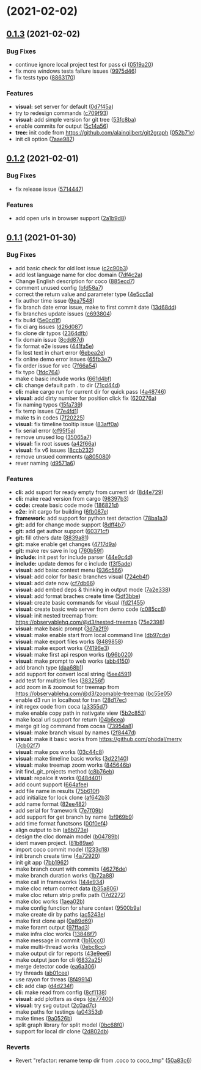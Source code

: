 # [](https://github.com/phodal/coco/compare/v0.1.3...v) (2021-02-02)



## [0.1.3](https://github.com/phodal/coco/compare/v0.1.2...v0.1.3) (2021-02-02)


### Bug Fixes

* continue ignore local project test for pass ci ([0519a20](https://github.com/phodal/coco/commit/0519a202699ef5e1722fe0a830433f3d3e3cbdd6))
* fix more windows tests failure issues ([9975d46](https://github.com/phodal/coco/commit/9975d467195c478d355a5ab694ca7324071a0c38))
* fix tests typo ([8863170](https://github.com/phodal/coco/commit/8863170d4878a329cb2f37e831d3c3f213e463a9))


### Features

* **visual:** set server for default ([0d7f45a](https://github.com/phodal/coco/commit/0d7f45aba1ea53e64ed523727e39ea93c608657c))
* try to redesign commands ([c709f93](https://github.com/phodal/coco/commit/c709f93cdc770bd961fa544fd25f511af9d4d6c2))
* **visual:** add simple version for git tree ([53fc8ba](https://github.com/phodal/coco/commit/53fc8baa649660e90e49a89bf5aea68034689188))
* enable commits for output ([5c14a56](https://github.com/phodal/coco/commit/5c14a5605545f303f168738dea2e5eb6c4466671))
* **tree:** init code from https://github.com/alaingilbert/git2graph ([052b71e](https://github.com/phodal/coco/commit/052b71e5f83e726f3b9f9689ce113cd6ed7dd919))
* init cli option ([7aae987](https://github.com/phodal/coco/commit/7aae987d52d0f632a0e5df3c68b017e50e175e2a))



## [0.1.2](https://github.com/phodal/coco/compare/v0.1.1...v0.1.2) (2021-02-01)


### Bug Fixes

* fix release issue ([5714447](https://github.com/phodal/coco/commit/57144473bda3233a2693cc9af750070eb0b71f52))


### Features

* add open urls in browser support ([2a1b9d8](https://github.com/phodal/coco/commit/2a1b9d8723184f81950e28f54c97ff587533d7e9))



## [0.1.1](https://github.com/phodal/coco/compare/5e0cd1fc0833ef51c19cdfc800e2ba37bf987d6b...v0.1.1) (2021-01-30)


### Bug Fixes

* add basic check for old lost issue ([c2c90b3](https://github.com/phodal/coco/commit/c2c90b338a4c51c613edb9554fe986fbecfb5bc0))
* add lost language name for cloc domain ([7df4c2a](https://github.com/phodal/coco/commit/7df4c2ad398965f94a148595b88fa51fda697036))
* Change English description for coco ([885ecd7](https://github.com/phodal/coco/commit/885ecd7e272d6f15bc28e6f5cdf42478e790a9bb))
* comment unused config ([bfd58a7](https://github.com/phodal/coco/commit/bfd58a760ba03c518d0a9f29b505de5ffd447994))
* correct the return value and parameter type ([4e5cc5a](https://github.com/phodal/coco/commit/4e5cc5a8221f7054b6263782d6c7e80cd29db1ac))
* fix author time issue ([9ea7548](https://github.com/phodal/coco/commit/9ea754819e7aedf6d6f8160c4dd73b8601e0256d))
* fix branch date error issue, make to first commit date ([13d68dd](https://github.com/phodal/coco/commit/13d68dd4bb9acf965cdfc72dbafbb074d1234893))
* fix branches update issues ([c693804](https://github.com/phodal/coco/commit/c693804a2b1f720864ea6d009a373aa6b57ddae8))
* fix build ([5e0cd1f](https://github.com/phodal/coco/commit/5e0cd1fc0833ef51c19cdfc800e2ba37bf987d6b))
* fix ci arg issues ([d26d087](https://github.com/phodal/coco/commit/d26d087c8f2d6c0a3bde7e0c2ca49ad81da1e0d8))
* fix clone dir typos ([2364dfb](https://github.com/phodal/coco/commit/2364dfb89f944612a5d48917928d8174dcdfafca))
* fix domain issue ([8cdd87d](https://github.com/phodal/coco/commit/8cdd87d2fa5107889c4776220b81d1453bbb0acb))
* fix format e2e issues ([441fa5e](https://github.com/phodal/coco/commit/441fa5e04d26f8cd728b5eb7e40b22f0b480d156))
* fix lost text in chart error ([6ebea2e](https://github.com/phodal/coco/commit/6ebea2ef882a12e6320a598d1ddef602d8a186d1))
* fix online demo error issues ([65fb3e7](https://github.com/phodal/coco/commit/65fb3e7ab02227ec5e1a73bf601a5b50d7b29fcf))
* fix order issue for vec ([7f66a54](https://github.com/phodal/coco/commit/7f66a548bbbd53647e5cb865fa234a6d64f24f92))
* fix typo ([1fdc764](https://github.com/phodal/coco/commit/1fdc764a9d393414be4deea9090333979ff16649))
* make c basic include works ([661d4bf](https://github.com/phodal/coco/commit/661d4bff9a9f41ab4acdf3c7fc602263017ff993))
* **cli:** change default path . to dir ([71cd44d](https://github.com/phodal/coco/commit/71cd44d375663ac21b029ac1825274c33e378c22))
* **cli:** make cargo run for current dir for quick pass ([4a48746](https://github.com/phodal/coco/commit/4a4874640c0323baeef1a5811a0aebf73481d47d))
* **visual:** add dirty number for position click fix ([620276a](https://github.com/phodal/coco/commit/620276a9c8672f74bbd0acad778b166f0facd886))
* fix naming typos ([15fa739](https://github.com/phodal/coco/commit/15fa739fedb14a18f02377f435038d0f1b573ead))
* fix temp issues ([77e4fd1](https://github.com/phodal/coco/commit/77e4fd1b10508be497e98afd9413fcb9aaba214a))
* make ts in codes ([7f20225](https://github.com/phodal/coco/commit/7f20225c44c90bb2175599a6af9fbed777db258f))
* **visual:** fix timeline tooltip issue ([83aff0a](https://github.com/phodal/coco/commit/83aff0a07b7ed096719d488cfd5edcbb10822baa))
* fix serial error ([cf95f5a](https://github.com/phodal/coco/commit/cf95f5aba1ec4d2263751bb35cfa47982dae32ab))
* remove unused log ([35065a7](https://github.com/phodal/coco/commit/35065a7e2452b51d533b322f5e7dc682e805f119))
* **visual:** fix root issues ([a42f66a](https://github.com/phodal/coco/commit/a42f66afe060b471e489d909eff3b61910bc863b))
* **visual:** fix v6 issues ([8ccb232](https://github.com/phodal/coco/commit/8ccb232120a9f6ff1db7d8d9aa8c92310c724b04))
* remove unsued comments ([a805080](https://github.com/phodal/coco/commit/a8050804fd68f9124d6ccf4d4b237ae5d70dd1f3))
* rever naming ([d9571a6](https://github.com/phodal/coco/commit/d9571a6c25667c4b29a6b7256c5458fb5a7bfc15))


### Features

* **cli:** add suport for ready empty from current idr ([8d4e729](https://github.com/phodal/coco/commit/8d4e729b35c6bf8dbd3a4b0bb9a4b3254a2bbcf5))
* **cli:** make read version from cargo ([98397b3](https://github.com/phodal/coco/commit/98397b3ccf2ecb9a31419446fdbd9e08363bae57))
* **code:** create basic code mode ([186821d](https://github.com/phodal/coco/commit/186821dade61779a72cb6d27dea7edcd374595e8))
* **e2e:** init cargo for building ([6fb087e](https://github.com/phodal/coco/commit/6fb087ea645b6cba272e8588db7aa0f50af7bfc7))
* **framework:** add support for python test detaction ([78ba1a3](https://github.com/phodal/coco/commit/78ba1a361c8fe89a9e6cc43adae6550043fafeb4))
* **git:** add for change mode support ([8dff4b7](https://github.com/phodal/coco/commit/8dff4b7934e29b38a87f00042fe94f7849bd2ecb))
* **git:** add get author support ([60371cf](https://github.com/phodal/coco/commit/60371cf094ec69a0e90f56ec6f49cffde04ff65b))
* **git:** fill others date ([8839a81](https://github.com/phodal/coco/commit/8839a813ee3163337f477f7778703133b8b75701))
* **git:** make enable get changes ([4717d9a](https://github.com/phodal/coco/commit/4717d9a6e84f4f948aa53728316f9c9b04fe4906))
* **git:** make rev save in log ([760b59f](https://github.com/phodal/coco/commit/760b59f8bb03cae69d895104256f1677a634c8d3))
* **include:** init pest for include parser ([44e9c4d](https://github.com/phodal/coco/commit/44e9c4d7e0b58148e4cd121f102f3eeb63c55a8a))
* **include:** update demos for c include ([f3f5ade](https://github.com/phodal/coco/commit/f3f5ade8f9e4c77aad621e2cbbb7d46160ab98c8))
* **visual:** add baisc context menu ([936c566](https://github.com/phodal/coco/commit/936c5660c3e056ef79bc39352f8431e5ccea95ab))
* **visual:** add color for basic branches visual ([724eb4f](https://github.com/phodal/coco/commit/724eb4f8f1769c82db07b514be6652be61b4935c))
* **visual:** add date now ([cf7db66](https://github.com/phodal/coco/commit/cf7db66f203c0fd7fd430629fcad87680a225f59))
* **visual:** add embed deps & thinking in output mode ([7a2e338](https://github.com/phodal/coco/commit/7a2e338ff93dde74dc057366c464aa7d4883411a))
* **visual:** add format braches create time ([5df3bbe](https://github.com/phodal/coco/commit/5df3bbea8751cfc973f075bbfa1deffd74a6bb42))
* **visual:** create basic commands for visual ([fd21455](https://github.com/phodal/coco/commit/fd21455a7c75a4d98580bbefd80112aa506044c0))
* **visual:** create basic web server from demo code ([c085cc8](https://github.com/phodal/coco/commit/c085cc890801c5eaa6302ca000311ffffd45ff71))
* **visual:** init nested treemap from: https://observablehq.com/@d3/nested-treemap ([75e2398](https://github.com/phodal/coco/commit/75e23983561a776645b1d34beb63ca4c9ddeff50))
* **visual:** make basic prompt ([3d7a2f9](https://github.com/phodal/coco/commit/3d7a2f9b7df31f2ebfb30723aa0e86cd28a8d46c))
* **visual:** make enable start from local command line ([db97cde](https://github.com/phodal/coco/commit/db97cde7674a7976185461a2e5bc7ba9752758ef))
* **visual:** make export files works ([8489858](https://github.com/phodal/coco/commit/8489858cbdb7760816d23068a5d66805f0308b1a))
* **visual:** make export works ([74196e3](https://github.com/phodal/coco/commit/74196e3767850ea126d9e167bfa2e01bc19c0d7a))
* **visual:** make first api respon works ([b96b020](https://github.com/phodal/coco/commit/b96b020db7215523cfa9f93a79fab5f3d2c02ee4))
* **visual:** make prompt to web works ([abb4150](https://github.com/phodal/coco/commit/abb415042aa9f3a67165b63e35418b8b7e41b6e7))
* add branch type ([daa68b1](https://github.com/phodal/coco/commit/daa68b1eb04117ff3121ef909294c10cb7d51e9e))
* add support for convert local string ([5ee4591](https://github.com/phodal/coco/commit/5ee45914ccbf5dbe36dfcb8058026640705f3875))
* add test for multiple files ([383256f](https://github.com/phodal/coco/commit/383256fb7b61fe334c87220813142c40c68504df))
* add zoom in & zoomout for treemap from https://observablehq.com/@d3/zoomable-treemap ([bc55e05](https://github.com/phodal/coco/commit/bc55e05bf4d3cc4de682d4fb7affcf4dd0cc8381))
* enable d3 run in localhost for tran ([28d17ec](https://github.com/phodal/coco/commit/28d17ec255048279f25345f52b7a1d210d7f4d81))
* init regex code from coca ([a3355d7](https://github.com/phodal/coco/commit/a3355d7eeebba4aae461276dc2c5e71d9d939a84))
* make enable copy path in nativgate view ([5b2c853](https://github.com/phodal/coco/commit/5b2c853ec48a214584346ed08598941aa6cffd39))
* make local url support for return ([04b6cea](https://github.com/phodal/coco/commit/04b6cea7f10512ee2fec7f5d9e538b591f3058d4))
* merge git log command from cocaa ([73954a8](https://github.com/phodal/coco/commit/73954a87f46b0b16efbc2e5d10f961b01efe9a42))
* **visual:** make branch visual by names ([2f8447d](https://github.com/phodal/coco/commit/2f8447d685e985d0ab89a6090add8e7011b987ad))
* **visual:** make it basic works from https://github.com/phodal/merry ([7cb02f7](https://github.com/phodal/coco/commit/7cb02f70b55a301e38b9782fe975947df5d860b0))
* **visual:** make pos works ([03c44c8](https://github.com/phodal/coco/commit/03c44c8b94698df54831a6990683215187a90de4))
* **visual:** make timeline basic works ([3d22140](https://github.com/phodal/coco/commit/3d22140b586d630aed4c1c9682433cfe5e3c2ecb))
* **visual:** make treemap zoom works ([845646b](https://github.com/phodal/coco/commit/845646b4349bd6c547654ff1e92d4c5333267d7f))
* init find_git_projects method ([c8b76eb](https://github.com/phodal/coco/commit/c8b76eb72e2d248cc6a4f478da641df8a222fcc3))
* **visual:** repalce it works ([048d401](https://github.com/phodal/coco/commit/048d401d6ec1010caf562e573a1699de4f58a718))
* add count support ([664afee](https://github.com/phodal/coco/commit/664afee7c3ecca4d2e5863a8519e650451df6616))
* add file name in results ([75b610f](https://github.com/phodal/coco/commit/75b610fc3f7af7fcc9da792ce5a1b4bc7b60db7c))
* add initialize for lock clone ([af642b3](https://github.com/phodal/coco/commit/af642b334f4af1844bbfb47917619a78ad5f8776))
* add name format ([82ee482](https://github.com/phodal/coco/commit/82ee48237def27257fde8b670a8a19b5aef3348f))
* add serial for framework ([7e7f09b](https://github.com/phodal/coco/commit/7e7f09b443e8563377c99d18f4ce3bfea4781281))
* add support for get branch by name ([bf969b9](https://github.com/phodal/coco/commit/bf969b9bb230c8b4732ef2e5ad7531f71cd83210))
* add time format functsons ([00f0ef4](https://github.com/phodal/coco/commit/00f0ef44515ccfb8ff503d685c679667be4de544))
* align output to bin ([a6b073e](https://github.com/phodal/coco/commit/a6b073e66c48c95f59026afb304dc0931c1df0a4))
* design the cloc domain model ([b04789b](https://github.com/phodal/coco/commit/b04789b34bcbe3f531da0bb19e0278c0168639b9))
* ident maven project. ([81b89ae](https://github.com/phodal/coco/commit/81b89ae82f53ac49d13df32cb220e30f3c61982d))
* import coco commit model ([1233d18](https://github.com/phodal/coco/commit/1233d18f176cb2df1827cc49a12d5fee03726705))
* init branch create time ([4a72920](https://github.com/phodal/coco/commit/4a72920c6e9b44e06185b482081e0136d8e35865))
* init git app ([7bb1962](https://github.com/phodal/coco/commit/7bb196251a030a66e44c75abcb8c7172f62cd54b))
* make branch count with commits ([46276de](https://github.com/phodal/coco/commit/46276de764d743a53a9e38b4776fc6a85a0a853f))
* make branch duration works ([1b72a88](https://github.com/phodal/coco/commit/1b72a88871a1f8c09d69c7f4db0b0efa78ea6c63))
* make call in frameworks ([144e934](https://github.com/phodal/coco/commit/144e934902cc702495c9e1b03f47998858d80153))
* make cloc return correct data ([b35a806](https://github.com/phodal/coco/commit/b35a806c2661c8cce5986a2dcd4edb58748c14b9))
* make cloc return strip prefix path ([17d2272](https://github.com/phodal/coco/commit/17d2272693117226dfd8540ad73745e57c41c37e))
* make cloc works ([1aea02b](https://github.com/phodal/coco/commit/1aea02befe69894ed70141e46cd8f74e27be3b57))
* make config function for share context ([9500b9a](https://github.com/phodal/coco/commit/9500b9a276a1a0001ec2ea73a321b1c2cd3dfa5a))
* make create dir by paths ([ac5243e](https://github.com/phodal/coco/commit/ac5243eb1edc3d126ab433631cfafc8fb4633a37))
* make first clone api ([0a89d69](https://github.com/phodal/coco/commit/0a89d69b6daa1df34714ba1acce1b20081a1cd53))
* make foramt output ([97ffad3](https://github.com/phodal/coco/commit/97ffad3f8328a7be2e260d5f12ad31a5ff44f5dc))
* make infra cloc works ([13848f7](https://github.com/phodal/coco/commit/13848f75b2db20cd938eb5a074b699ca596da803))
* make message in commit ([1b10cc0](https://github.com/phodal/coco/commit/1b10cc0601ea4dfde54abfd444f1d2076a3be64a))
* make multi-thread works ([0ebc8cc](https://github.com/phodal/coco/commit/0ebc8cc80b6459d1cfc0201b8ee46498ee2f869f))
* make output dir for reports ([43e9ee6](https://github.com/phodal/coco/commit/43e9ee6411cf9c1957111c4e7e738359ab2bd9cb))
* make output json for cli ([6832a25](https://github.com/phodal/coco/commit/6832a2582d26671335270a3b2020cfa28b3e8474))
* merge detector code ([ea6a306](https://github.com/phodal/coco/commit/ea6a3060cb03a2ca280298fb2ff513910a22632d))
* try threads ([ab01cee](https://github.com/phodal/coco/commit/ab01ceeac3602f98d267934c9b29a1a7ec0f9a1d))
* use rayon for threas ([8f49914](https://github.com/phodal/coco/commit/8f499146aef956056902e4b5c3e57f649ca01c43))
* **cli:** add clap ([d4d234f](https://github.com/phodal/coco/commit/d4d234f2d5f3a5129a9e6b4aaa19215a44b1f4fe))
* **cli:** make read from config ([8cf1138](https://github.com/phodal/coco/commit/8cf1138010bea716e3df3e365194b85c8d678a1d))
* **visual:** add plotters as deps ([de77400](https://github.com/phodal/coco/commit/de77400a297f765a228c439a71e2081c4504d23d))
* **visual:** try svg output ([2c0ad7c](https://github.com/phodal/coco/commit/2c0ad7cd014520c8af23256b1fa55cd3172b8423))
* make paths for testings ([a04353d](https://github.com/phodal/coco/commit/a04353d90382168098cb3a846d3ffe1565ed1eed))
* make times ([9a0526b](https://github.com/phodal/coco/commit/9a0526be9f9faff76ee782fb884d573b573d8f04))
* split graph library for split model ([0bc68f0](https://github.com/phodal/coco/commit/0bc68f0e1015673d23f50e3f487f5cbd419a597d))
* support for local dir clone ([2d802db](https://github.com/phodal/coco/commit/2d802dbcafccc1cea9ff30c3c9b09b1bc55446c6))


### Reverts

* Revert "refactor: rename temp dir from .coco to coco_tmp" ([50a83c6](https://github.com/phodal/coco/commit/50a83c604c1c784c5c1ca4d3b6734896b24b364c))



